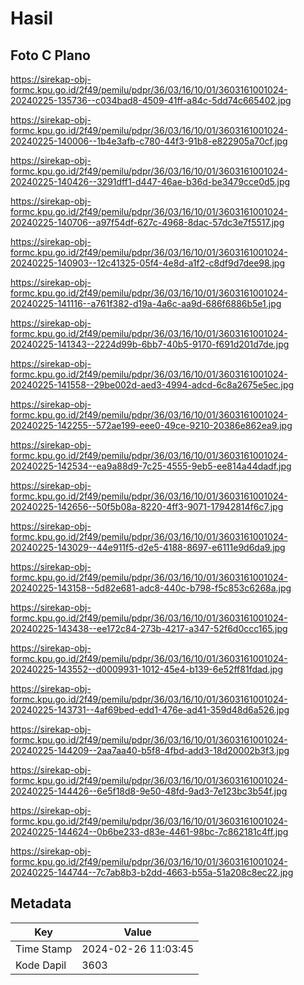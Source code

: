 # Hasil

## Foto C Plano

https://sirekap-obj-formc.kpu.go.id/2f49/pemilu/pdpr/36/03/16/10/01/3603161001024-20240225-135736--c034bad8-4509-41ff-a84c-5dd74c665402.jpg

https://sirekap-obj-formc.kpu.go.id/2f49/pemilu/pdpr/36/03/16/10/01/3603161001024-20240225-140006--1b4e3afb-c780-44f3-91b8-e822905a70cf.jpg

https://sirekap-obj-formc.kpu.go.id/2f49/pemilu/pdpr/36/03/16/10/01/3603161001024-20240225-140426--3291dff1-d447-46ae-b36d-be3479cce0d5.jpg

https://sirekap-obj-formc.kpu.go.id/2f49/pemilu/pdpr/36/03/16/10/01/3603161001024-20240225-140706--a97f54df-627c-4968-8dac-57dc3e7f5517.jpg

https://sirekap-obj-formc.kpu.go.id/2f49/pemilu/pdpr/36/03/16/10/01/3603161001024-20240225-140903--12c41325-05f4-4e8d-a1f2-c8df9d7dee98.jpg

https://sirekap-obj-formc.kpu.go.id/2f49/pemilu/pdpr/36/03/16/10/01/3603161001024-20240225-141116--a761f382-d19a-4a6c-aa9d-686f6886b5e1.jpg

https://sirekap-obj-formc.kpu.go.id/2f49/pemilu/pdpr/36/03/16/10/01/3603161001024-20240225-141343--2224d99b-6bb7-40b5-9170-f691d201d7de.jpg

https://sirekap-obj-formc.kpu.go.id/2f49/pemilu/pdpr/36/03/16/10/01/3603161001024-20240225-141558--29be002d-aed3-4994-adcd-6c8a2675e5ec.jpg

https://sirekap-obj-formc.kpu.go.id/2f49/pemilu/pdpr/36/03/16/10/01/3603161001024-20240225-142255--572ae199-eee0-49ce-9210-20386e862ea9.jpg

https://sirekap-obj-formc.kpu.go.id/2f49/pemilu/pdpr/36/03/16/10/01/3603161001024-20240225-142534--ea9a88d9-7c25-4555-9eb5-ee814a44dadf.jpg

https://sirekap-obj-formc.kpu.go.id/2f49/pemilu/pdpr/36/03/16/10/01/3603161001024-20240225-142656--50f5b08a-8220-4ff3-9071-17942814f6c7.jpg

https://sirekap-obj-formc.kpu.go.id/2f49/pemilu/pdpr/36/03/16/10/01/3603161001024-20240225-143029--44e911f5-d2e5-4188-8697-e6111e9d6da9.jpg

https://sirekap-obj-formc.kpu.go.id/2f49/pemilu/pdpr/36/03/16/10/01/3603161001024-20240225-143158--5d82e681-adc8-440c-b798-f5c853c6268a.jpg

https://sirekap-obj-formc.kpu.go.id/2f49/pemilu/pdpr/36/03/16/10/01/3603161001024-20240225-143438--ee172c84-273b-4217-a347-52f6d0ccc165.jpg

https://sirekap-obj-formc.kpu.go.id/2f49/pemilu/pdpr/36/03/16/10/01/3603161001024-20240225-143552--d0009931-1012-45e4-b139-6e52ff81fdad.jpg

https://sirekap-obj-formc.kpu.go.id/2f49/pemilu/pdpr/36/03/16/10/01/3603161001024-20240225-143731--4af69bed-edd1-476e-ad41-359d48d6a526.jpg

https://sirekap-obj-formc.kpu.go.id/2f49/pemilu/pdpr/36/03/16/10/01/3603161001024-20240225-144209--2aa7aa40-b5f8-4fbd-add3-18d20002b3f3.jpg

https://sirekap-obj-formc.kpu.go.id/2f49/pemilu/pdpr/36/03/16/10/01/3603161001024-20240225-144426--6e5f18d8-9e50-48fd-9ad3-7e123bc3b54f.jpg

https://sirekap-obj-formc.kpu.go.id/2f49/pemilu/pdpr/36/03/16/10/01/3603161001024-20240225-144624--0b6be233-d83e-4461-98bc-7c862181c4ff.jpg

https://sirekap-obj-formc.kpu.go.id/2f49/pemilu/pdpr/36/03/16/10/01/3603161001024-20240225-144744--7c7ab8b3-b2dd-4663-b55a-51a208c8ec22.jpg


## Metadata

| Key        | Value               |
| ---------- | ------------------- |
| Time Stamp | 2024-02-26 11:03:45 |
| Kode Dapil | 3603                |




